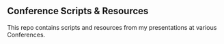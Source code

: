 ## Conference Scripts & Resources

This repo contains scripts and resources from my presentations at various Conferences.
